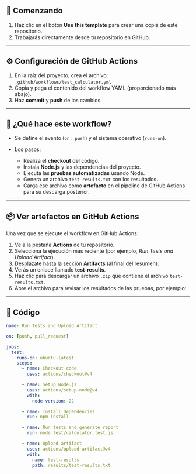 ## 🚀 Comenzando

1. Haz clic en el botón **Use this template** para crear una copia de este repositorio.
2. Trabajarás directamente desde tu repositorio en GitHub.

---

## ⚙️ Configuración de GitHub Actions

1. En la raíz del proyecto, crea el archivo:  
   `.github/workflows/test_calculator.yml`
2. Copia y pega el contenido del workflow YAML (proporcionado más abajo).
3. Haz **commit** y **push** de los cambios.

---

## 🧪 ¿Qué hace este workflow?

- Se define el evento (`on: push`) y el sistema operativo (`runs-on`).

- Los pasos:
    - Realiza el **checkout** del código.
    - Instala **Node.js** y las dependencias del proyecto.
    - Ejecuta las **pruebas automatizadas** usando Node.
    - Genera un archivo `test-results.txt` con los resultados.
    - Carga ese archivo como **artefacto** en el pipeline de GitHub Actions para su descarga posterior.

---

## 📦 Ver artefactos en GitHub Actions

Una vez que se ejecute el workflow en GitHub Actions:

1. Ve a la pestaña **Actions** de tu repositorio.
2. Selecciona la ejecución más reciente (por ejemplo, *Run Tests and Upload Artifact*).
3. Desplázate hasta la sección **Artifacts** (al final del resumen).
4. Verás un enlace llamado **test-results**.
5. Haz clic para descargar un archivo `.zip` que contiene el archivo `test-results.txt`.
6. Abre el archivo para revisar los resultados de las pruebas, por ejemplo:

---

## 📝 Código

```yaml
name: Run Tests and Upload Artifact

on: [push, pull_request]

jobs:
  test:
    runs-on: ubuntu-latest
    steps:
      - name: Checkout code
        uses: actions/checkout@v4

      - name: Setup Node.js
        uses: actions/setup-node@v4
        with:
          node-version: 22

      - name: Install dependencies
        run: npm install

      - name: Run tests and generate report
        run: node test/calculator.test.js

      - name: Upload artifact
        uses: actions/upload-artifact@v4
        with:
          name: test-results
          path: results/test-results.txt
```
